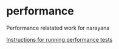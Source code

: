 performance
===========

Performance relatated work for narayana

[Instructions for running performance tests](narayana/README.md)
